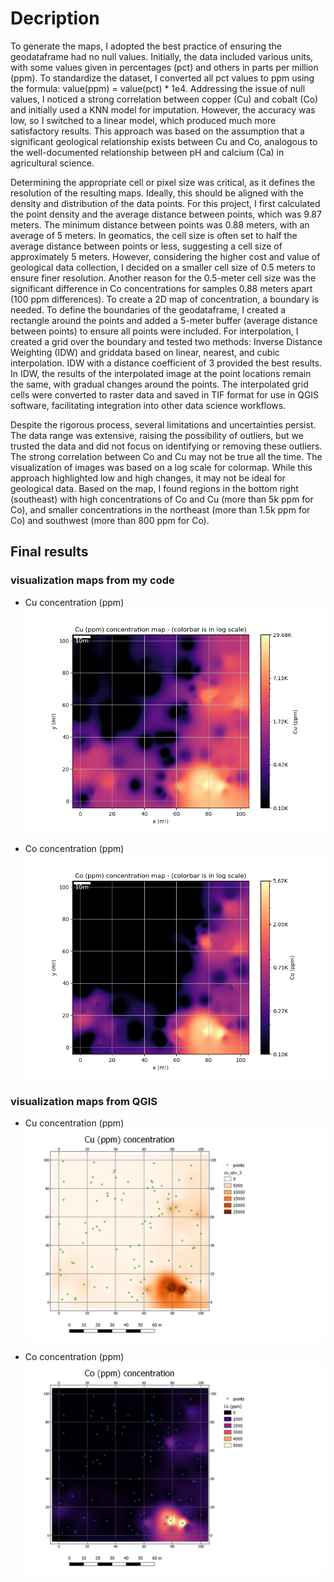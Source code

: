 # Decription 
To generate the maps, I adopted the best practice of ensuring the geodataframe had no null values. Initially, the data included various units, with some values given in percentages (pct) and others in parts per million (ppm). To standardize the dataset, I converted all pct values to ppm using the formula: value(ppm) = value(pct) * 1e4. Addressing the issue of null values, I noticed a strong correlation between copper (Cu) and cobalt (Co) and initially used a KNN model for imputation. However, the accuracy was low, so I switched to a linear model, which produced much more satisfactory results. This approach was based on the assumption that a significant geological relationship exists between Cu and Co, analogous to the well-documented relationship between pH and calcium (Ca) in agricultural science.

Determining the appropriate cell or pixel size was critical, as it defines the resolution of the resulting maps. Ideally, this should be aligned with the density and distribution of the data points. For this project, I first calculated the point density and the average distance between points, which was 9.87 meters. The minimum distance between points was 0.88 meters, with an average of 5 meters. In geomatics, the cell size is often set to half the average distance between points or less, suggesting a cell size of approximately 5 meters. However, considering the higher cost and value of geological data collection, I decided on a smaller cell size of 0.5 meters to ensure finer resolution. Another reason for the 0.5-meter cell size was the significant difference in Co concentrations for samples 0.88 meters apart (100 ppm differences). To create a 2D map of concentration, a boundary is needed. To define the boundaries of the geodataframe, I created a rectangle around the points and added a 5-meter buffer (average distance between points) to ensure all points were included. For interpolation, I created a grid over the boundary and tested two methods: Inverse Distance Weighting (IDW) and griddata based on linear, nearest, and cubic interpolation. IDW with a distance coefficient of 3 provided the best results. In IDW, the results of the interpolated image at the point locations remain the same, with gradual changes around the points. The interpolated grid cells were converted to raster data and saved in TIF format for use in QGIS software, facilitating integration into other data science workflows.

Despite the rigorous process, several limitations and uncertainties persist. The data range was extensive, raising the possibility of outliers, but we trusted the data and did not focus on identifying or removing these outliers. The strong correlation between Co and Cu may not be true all the time. The visualization of images was based on a log scale for colormap. While this approach highlighted low and high changes, it may not be ideal for geological data. Based on the map, I found regions in the bottom right (southeast) with high concentrations of Co and Cu (more than 5k ppm for Co), and smaller concentrations in the northeast (more than 1.5k ppm for Co) and southwest (more than 800 ppm for Co).


## Final results 
### visualization maps from my code
- Cu concentration (ppm)
![alt text](result_images/cu_map.png)

- Co concentration (ppm)
![alt text](result_images/co_map.png)


### visualization maps from QGIS
- Cu concentration (ppm)
![alt text](result_images/cu_map_QGIS.png)

- Co concentration (ppm)
![alt text](result_images/co_map_QGIS.png)


